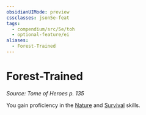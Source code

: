 ```yaml
---
obsidianUIMode: preview
cssclasses: json5e-feat
tags:
  - compendium/src/5e/toh
  - optional-feature/ei
aliases:
  - Forest-Trained
---
```

# Forest-Trained
*Source: Tome of Heroes p. 135*  

You gain proficiency in the [Nature](2-Mechanics/CLI/rules/skills.md#Nature) and [Survival](2-Mechanics/CLI/rules/skills.md#Survival) skills.